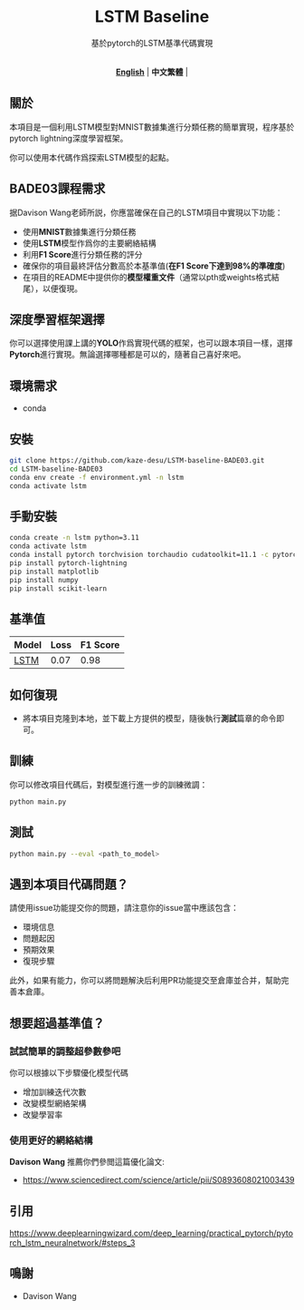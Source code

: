 <div align="center">
<h1>LSTM Baseline</h1>
基於pytorch的LSTM基準代碼實現
<br>
<br>
  
[**English**](README.md) | **中文繁體** |
</div>

## 關於
本項目是一個利用LSTM模型對MNIST數據集進行分類任務的簡單實現，程序基於pytorch lightning深度學習框架。

你可以使用本代碼作爲探索LSTM模型的起點。
## BADE03課程需求
据Davison Wang老師所説，你應當確保在自己的LSTM項目中實現以下功能：

- 使用**MNIST**數據集進行分類任務
- 使用**LSTM**模型作爲你的主要網絡結構
- 利用**F1 Score**進行分類任務的評分
- 確保你的項目最終評估分數高於本基準值(**在F1 Score下達到98%的準確度**)
- 在項目的README中提供你的**模型權重文件**（通常以pth或weights格式結尾），以便復現。
## 深度學習框架選擇
你可以選擇使用課上講的**YOLO**作爲實現代碼的框架，也可以跟本項目一樣，選擇**Pytorch**進行實現。無論選擇哪種都是可以的，隨著自己喜好來吧。

## 環境需求
- conda
## 安裝
```bash
git clone https://github.com/kaze-desu/LSTM-baseline-BADE03.git
cd LSTM-baseline-BADE03
conda env create -f environment.yml -n lstm
conda activate lstm
```
## 手動安裝
```bash
conda create -n lstm python=3.11
conda activate lstm
conda install pytorch torchvision torchaudio cudatoolkit=11.1 -c pytorch -c nvidia
pip install pytorch-lightning
pip install matplotlib
pip install numpy
pip install scikit-learn
```
## 基準值
| Model | Loss | F1 Score |
|-------|------|----------|
| [LSTM](https://studentmust-my.sharepoint.com/:u:/g/personal/1220026920_student_must_edu_mo/EcdJZfFRcLtKmeNzTLwOjEwBh8uUJlxxqtGHTzlXxPMynw?e=EYJQQq)  | 0.07 | 0.98     |
## 如何復現
- 將本項目克隆到本地，並下載上方提供的模型，隨後執行**測試**篇章的命令即可。
## 訓練
你可以修改項目代碼后，對模型進行進一步的訓練微調：
```bash
python main.py
```
## 測試
```bash
python main.py --eval <path_to_model>
```
## 遇到本項目代碼問題？
請使用issue功能提交你的問題，請注意你的issue當中應該包含：
- 環境信息
- 問題起因
- 預期效果
- 復現步驟

此外，如果有能力，你可以將問題解決后利用PR功能提交至倉庫並合并，幫助完善本倉庫。
## 想要超過基準值？
### 試試簡單的調整超參數參吧
你可以根據以下步驟優化模型代碼

- 增加訓練迭代次數
- 改變模型網絡架構
- 改變學習率
### 使用更好的網絡結構
**Davison Wang** 推薦你們參閲這篇優化論文:
- https://www.sciencedirect.com/science/article/pii/S0893608021003439
## 引用
https://www.deeplearningwizard.com/deep_learning/practical_pytorch/pytorch_lstm_neuralnetwork/#steps_3

## 鳴謝
- Davison Wang
